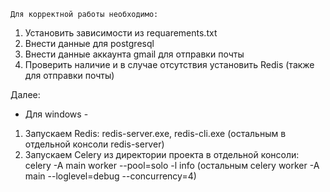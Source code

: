     Для корректной работы необходимо:
1. Установить зависимости из requarements.txt
2. Внести данные для postgresql
3. Внести данные аккаунта gmail для отправки почты
4. Проверить наличие и в случае отсутствия установить Redis (также для отправки почты)

  Далее:
  
  - Для windows -
  
  1. Запускаем Redis: redis-server.exe, redis-cli.exe (остальным в отдельной консоли redis-server)
  2. Запускаем Celery из директории проекта в отдельной консоли:
      celery -A main worker --pool=solo -l info (остальным celery worker -A main --loglevel=debug --concurrency=4)
